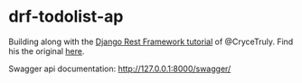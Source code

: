 # drf-todolist-ap

Building along with the [Django Rest Framework tutorial](https://www.youtube.com/playlist?list=PLx-q4INfd95FWHy9M3Gt6NkUGR2R2yqT8) of @CryceTruly.
Find his the original [here](https://github.com/CryceTruly/djangoresttodo).

Swagger api documentation: http://127.0.0.1:8000/swagger/